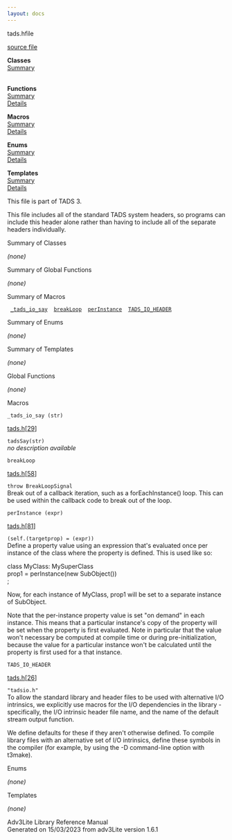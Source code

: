 ```yaml
---
layout: docs
---
```

<span class="title">tads.h</span><span class="type">file</span>

[source file](../source/tads.h.html)

**Classes**  
[Summary](#_ClassSummary_)  
 

**Functions**  
[Summary](#_FunctionSummary_)  
[Details](#_Functions_)

**Macros**  
[Summary](#_MacroSummary_)  
[Details](#_Macros_)

**Enums**  
[Summary](#_EnumSummary_)  
[Details](#_Enums_)

**Templates**  
[Summary](#_TemplateSummary_)  
[Details](#_Templates_)

<div class="fdesc">

  
This file is part of TADS 3.

This file includes all of the standard TADS system headers, so programs
can include this header alone rather than having to include all of the
separate headers individually.

</div>

<span id="_ClassSummary_"></span>

<div class="mjhd">

<span class="hdln">Summary of Classes</span>  

</div>

*(none)* <span id="FunctionSummary_"></span>

<div class="mjhd">

<span class="hdln">Summary of Global Functions</span>  

</div>

*(none)* <span id="_MacroSummary_"></span>

<div class="mjhd">

<span class="hdln">Summary of Macros</span>  

</div>

` `[`_tads_io_say`](#_tads_io_say)`  `[`breakLoop`](#breakLoop)`  `[`perInstance`](#perInstance)`  `[`TADS_IO_HEADER`](#TADS_IO_HEADER)`  `

<span id="_EnumSummary_"></span>

<div class="mjhd">

<span class="hdln">Summary of Enums</span>  

</div>

*(none)* <span id="_TemplateSummary_"></span>

<div class="mjhd">

<span class="hdln">Summary of Templates</span>  

</div>

*(none)* <span id="_Functions_"></span>

<div class="mjhd">

<span class="hdln">Global Functions</span>  

</div>

*(none)* <span id="_Macros_"></span>

<div class="mjhd">

<span class="hdln">Macros</span>  

</div>

<span id="_tads_io_say"></span>

`_tads_io_say (str)`

[tads.h](../file/tads.h.html)\[[29](../source/tads.h.html#29)\]

<div class="desc">

`tadsSay(str)`  
*no description available*

</div>

<span id="breakLoop"></span>

`breakLoop`

[tads.h](../file/tads.h.html)\[[58](../source/tads.h.html#58)\]

<div class="desc">

`throw BreakLoopSignal`  
Break out of a callback iteration, such as a forEachInstance() loop.
This can be used within the callback code to break out of the loop.

</div>

<span id="perInstance"></span>

`perInstance (expr)`

[tads.h](../file/tads.h.html)\[[81](../source/tads.h.html#81)\]

<div class="desc">

`(self.(targetprop) = (expr))`  
Define a property value using an expression that's evaluated once per
instance of the class where the property is defined. This is used like
so:

class MyClass: MySuperClass  
prop1 = perInstance(new SubObject())  
;

Now, for each instance of MyClass, prop1 will be set to a separate
instance of SubObject.

Note that the per-instance property value is set "on demand" in each
instance. This means that a particular instance's copy of the property
will be set when the property is first evaluated. Note in particular
that the value won't necessary be computed at compile time or during
pre-initialization, because the value for a particular instance won't be
calculated until the property is first used for a that instance.

</div>

<span id="TADS_IO_HEADER"></span>

`TADS_IO_HEADER`

[tads.h](../file/tads.h.html)\[[26](../source/tads.h.html#26)\]

<div class="desc">

`"tadsio.h"`  
To allow the standard library and header files to be used with
alternative I/O intrinsics, we explicitly use macros for the I/O
dependencies in the library - specifically, the I/O intrinsic header
file name, and the name of the default stream output function.

We define defaults for these if they aren't otherwise defined. To
compile library files with an alternative set of I/O intrinsics, define
these symbols in the compiler (for example, by using the -D command-line
option with t3make).

</div>

<span id="_Enums_"></span>

<div class="mjhd">

<span class="hdln">Enums</span>  

</div>

*(none)* <span id="_Templates_"></span>

<div class="mjhd">

<span class="hdln">Templates</span>  

</div>

*(none)*

<div class="ftr">

Adv3Lite Library Reference Manual  
Generated on 15/03/2023 from adv3Lite version 1.6.1

</div>
